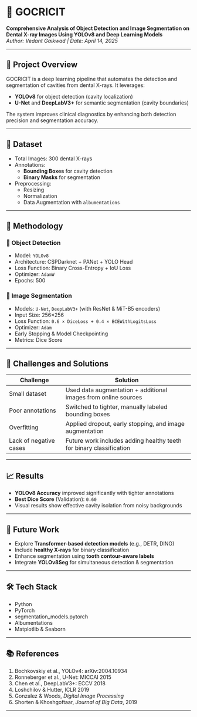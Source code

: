 # 🦷 GOCRICIT

**Comprehensive Analysis of Object Detection and Image Segmentation on Dental X-ray Images Using YOLOv8 and Deep Learning Models**  
*Author: Vedant Gaikwad | Date: April 14, 2025*

---

## 📖 Project Overview

GOCRICIT is a deep learning pipeline that automates the detection and segmentation of cavities from dental X-rays. It leverages:

- **YOLOv8** for object detection (cavity localization)
- **U-Net** and **DeepLabV3+** for semantic segmentation (cavity boundaries)

The system improves clinical diagnostics by enhancing both detection precision and segmentation accuracy.

---

## 📂 Dataset

- Total Images: 300 dental X-rays
- Annotations:
  - **Bounding Boxes** for cavity detection
  - **Binary Masks** for segmentation
- Preprocessing:
  - Resizing
  - Normalization
  - Data Augmentation with `albumentations`

---

## 🧠 Methodology

### 🔹 Object Detection

- Model: `YOLOv8`
- Architecture: CSPDarknet + PANet + YOLO Head
- Loss Function: Binary Cross-Entropy + IoU Loss
- Optimizer: `AdamW`
- Epochs: 500

### 🔹 Image Segmentation

- Models: `U-Net`, `DeepLabV3+` (with ResNet & MiT-B5 encoders)
- Input Size: 256×256
- Loss Function: `0.6 × DiceLoss + 0.4 × BCEWithLogitsLoss`
- Optimizer: `Adam`
- Early Stopping & Model Checkpointing
- Metrics: Dice Score

---

## 🚧 Challenges and Solutions

| Challenge              | Solution                                                             |
|------------------------|----------------------------------------------------------------------|
| Small dataset          | Used data augmentation + additional images from online sources       |
| Poor annotations       | Switched to tighter, manually labeled bounding boxes                 |
| Overfitting            | Applied dropout, early stopping, and image augmentation              |
| Lack of negative cases | Future work includes adding healthy teeth for binary classification  |

---

## 📈 Results

- **YOLOv8 Accuracy** improved significantly with tighter annotations
- **Best Dice Score** (Validation): `0.60`
- Visual results show effective cavity isolation from noisy backgrounds

---

## 🔬 Future Work

- Explore **Transformer-based detection models** (e.g., DETR, DINO)
- Include **healthy X-rays** for binary classification
- Enhance segmentation using **tooth contour-aware labels**
- Integrate **YOLOv8Seg** for simultaneous detection & segmentation

---

## 🛠 Tech Stack

- Python
- PyTorch
- segmentation_models.pytorch
- Albumentations
- Matplotlib & Seaborn

---

## 📚 References

1. Bochkovskiy et al., YOLOv4: arXiv:2004.10934
2. Ronneberger et al., U-Net: MICCAI 2015
3. Chen et al., DeepLabV3+: ECCV 2018
4. Loshchilov & Hutter, ICLR 2019
5. Gonzalez & Woods, *Digital Image Processing*
6. Shorten & Khoshgoftaar, *Journal of Big Data*, 2019

---
